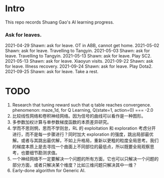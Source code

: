 # Intro

This repo records Shuang Gao's AI learning progress.

### Ask for leaves.

2021-04-29 Shawn: ask for leave. OT in ABB, cannot get home.
2021-05-02 Shawn: ask for leave. Travelling to Tangyin.
2021-05-03 Shawn: ask for leave. Travelling to Tangyin.
2021-05-13 Shawn: ask for leave. Play SC2.
2021-05-13 Shawn: ask for leave. Xiaoyun visits.
2021-09-22 Shawn: ask for leave. Illness recovery.
2021-09-24 Shawn: ask for leave. Play Dota2.
2021-09-25 Shawn: ask for leave. Take a rest.

# TODO

1. Research that tuning reward such that q table reaches convergence.
   phenomenon: maze_1d, for Q Learning, Q(state=1, action=0) === -2.0
2. 比较线性网络和卷积神经网络。因为信号的曲线可以看作是一种图形。
3. 多参数加权计算与单参数梯度函数的本质差异研究。
4. 学而不思则惘，思而不学则怠，RL 的 exploitation 和 exploration 考虑分开进行，而不是每一步骤进行？同时加大 exploration 的强度，跳出局部最优解。或者与其跳出最优解，不如上升格局，重新以更粗的粒度全局思考。我们的梯度本质上是去寻找一个曲面上不同部位的最低点，所以既要全局观察思考，也要细节勘测求值。
5. 一个神经网络不一定要解决一个问题的所有方面，它也可以只解决一个问题的部分方面，或者只解决某个维度？比如三维问题只解决其中一维？
6. Early-done algorithm for Generic AI.
